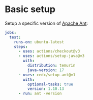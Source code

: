 # Basic setup
Setup a specific version of [Apache Ant](https://ant.apache.org):

```yaml
jobs:
  test:
    runs-on: ubuntu-latest
    steps:
      - uses: actions/checkout@v3
      - uses: actions/setup-java@v3
        with:
          distribution: temurin
          java-version: 17
      - uses: cedx/setup-ant@v1
        with:
          optional-tasks: true
          version: 1.10.13
      - run: ant -version
```
